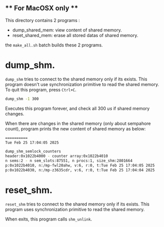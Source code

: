 ** For MacOSX only **
---

This directory contains 2 programs :

* dump_shared_mem: view content of shared memory.
* reset_shared_mem: erase all stored datas of shared memory.

the `make_all.sh` batch builds these 2 programs.

# dump_shm.

`dump_shm` tries to connect to the shared memory only if its exists.
This program doesn't use synchronization primitive to read the shared memory.
To quit this program, press `Ctrl+C`.

```zsh
dump_shm -1 300
```
Executes this program forever, and check all 300 *us* if shared memory changes.

When there are changes in the shared memory (only about sempahore count), program prints the new content of shared memory as below:

```zsh
==========
Tue Feb 25 17:04:05 2025

dump_shm_semlock_counters
header:0x1022b4000 - counter array:0x1022b4010
n sems:2 - n sem_slots:87551, n procs:1, size_shm:2801664
p:0x1022b4010, n:/mp-fwl20ahw, v:6, r:0, t:Tue Feb 25 17:04:05 2025
p:0x1022b4030, n:/mp-z3635cdr, v:6, r:0, t:Tue Feb 25 17:04:04 2025

```

# reset_shm.

`reset_shm` tries to connect to the shared memory only if its exists.
This program uses synchronization primitive to read the shared memory.

When exits, this program calls `shm_unlink`.